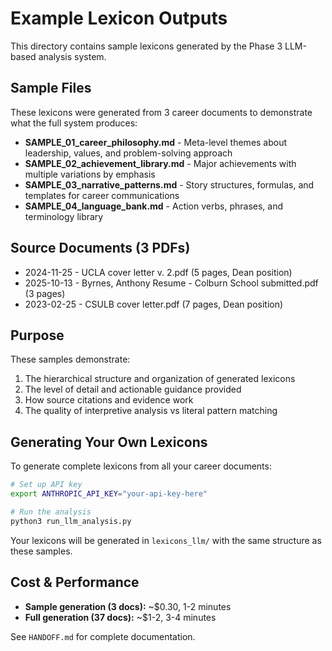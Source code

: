 # Example Lexicon Outputs

This directory contains sample lexicons generated by the Phase 3 LLM-based analysis system.

## Sample Files

These lexicons were generated from 3 career documents to demonstrate what the full system produces:

- **SAMPLE_01_career_philosophy.md** - Meta-level themes about leadership, values, and problem-solving approach
- **SAMPLE_02_achievement_library.md** - Major achievements with multiple variations by emphasis
- **SAMPLE_03_narrative_patterns.md** - Story structures, formulas, and templates for career communications
- **SAMPLE_04_language_bank.md** - Action verbs, phrases, and terminology library

## Source Documents (3 PDFs)

- 2024-11-25 - UCLA cover letter v. 2.pdf (5 pages, Dean position)
- 2025-10-13 - Byrnes, Anthony Resume - Colburn School submitted.pdf (3 pages)
- 2023-02-25 - CSULB cover letter.pdf (7 pages, Dean position)

## Purpose

These samples demonstrate:
1. The hierarchical structure and organization of generated lexicons
2. The level of detail and actionable guidance provided
3. How source citations and evidence work
4. The quality of interpretive analysis vs literal pattern matching

## Generating Your Own Lexicons

To generate complete lexicons from all your career documents:

```bash
# Set up API key
export ANTHROPIC_API_KEY="your-api-key-here"

# Run the analysis
python3 run_llm_analysis.py
```

Your lexicons will be generated in `lexicons_llm/` with the same structure as these samples.

## Cost & Performance

- **Sample generation (3 docs):** ~$0.30, 1-2 minutes
- **Full generation (37 docs):** ~$1-2, 3-4 minutes

See `HANDOFF.md` for complete documentation.
